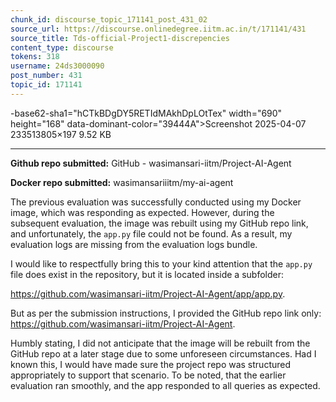 ```yaml
---
chunk_id: discourse_topic_171141_post_431_02
source_url: https://discourse.onlinedegree.iitm.ac.in/t/171141/431
source_title: Tds-official-Project1-discrepencies
content_type: discourse
tokens: 318
username: 24ds3000090
post_number: 431
topic_id: 171141
---
```


-base62-sha1="hCTkBDgDY5RETIdMAkhDpLOtTex" width="690" height="168" data-dominant-color="39444A">Screenshot 2025-04-07 233513805×197 9.52 KB

---

**Github repo submitted:** GitHub - wasimansari-iitm/Project-AI-Agent

**Docker repo submitted:** wasimansariiitm/my-ai-agent

The previous evaluation was successfully conducted using my Docker image, which was responding as expected. However, during the subsequent evaluation, the image was rebuilt using my GitHub repo link, and unfortunately, the `app.py` file could not be found. As a result, my evaluation logs are missing from the evaluation logs bundle.

I would like to respectfully bring this to your kind attention that the `app.py` file does exist in the repository, but it is located inside a subfolder:

https://github.com/wasimansari-iitm/Project-AI-Agent/app/app.py.

But as per the submission instructions, I provided the GitHub repo link only: https://github.com/wasimansari-iitm/Project-AI-Agent.

Humbly stating, I did not anticipate that the image will be rebuilt from the GitHub repo at a later stage due to some unforeseen circumstances. Had I known this, I would have made sure the project repo was structured appropriately to support that scenario. To be noted, that the earlier evaluation ran smoothly, and the app responded to all queries as expected.
